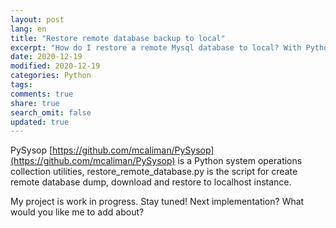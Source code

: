 ```yaml
---
layout: post
lang: en
title: "Restore remote database backup to local"
excerpt: "How do I restore a remote Mysql database to local? With Python script!"
date: 2020-12-19
modified: 2020-12-19
categories: Python
tags: 
comments: true
share: true
search_omit: false
updated: true
---
```


PySysop [https://github.com/mcaliman/PySysop](https://github.com/mcaliman/PySysop) is a Python system operations collection utilities, restore_remote_database.py is the script for create remote database dump, download and restore to localhost instance.

My project is work in progress. Stay tuned! Next implementation? What would you like me to add about?

